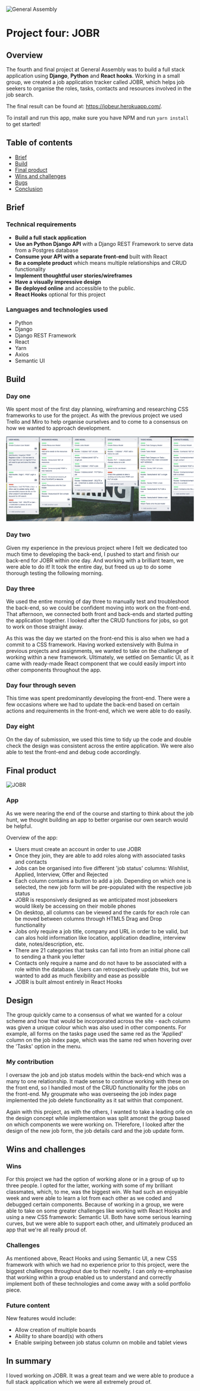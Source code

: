 ![General Assembly](https://camo.githubusercontent.com/6ce15b81c1f06d716d753a61f5db22375fa684da/68747470733a2f2f67612d646173682e73332e616d617a6f6e6177732e636f6d2f70726f64756374696f6e2f6173736574732f6c6f676f2d39663838616536633963333837313639306533333238306663663535376633332e706e67)

# Project four: JOBR

## Overview

The fourth and final project at General Assembly was to build a full stack application using **Django**, **Python** and **React hooks**. Working in a small group, we created a job application tracker called JOBR, which helps job seekers to organise the roles, tasks, contacts and resources involved in the job search.

The final result can be found at: https://jobeur.herokuapp.com/.

To install and run this app, make sure you have NPM and run `yarn install` to get started!

## Table of contents

* [Brief](#Brief)
* [Build](#Build)
* [Final product](#Final-product)
* [Wins and challenges](#Wins-and-challenges)
* [Bugs](#Bugs)
* [Conclusion](#In-summary)

## Brief

### Technical requirements

* **Build a full stack application** 
* **Use an Python Django API** with a Django REST Framework to serve data from a Postgres database
* **Consume your API with a separate front-end** built with React
* **Be a complete product** which means multiple relationships and CRUD functionality
* **Implement thoughtful user stories/wireframes** 
* **Have a visually impressive design**
* **Be deployed online** and accessible to the public.
* **React Hooks** optional for this project

### Languages and technologies used

* Python
* Django
* Django REST Framework
* React
* Yarn
* Axios
* Semantic UI

## Build 

### Day one

We spent most of the first day planning, wireframing and researching CSS frameworks to use for the project. As with the previous project we used Trello and Miro to help organise ourselves and to come to a consensus on how we wanted to approach development.

![Trello](frontend/src/assets/jobr-trello.jpg)

### Day two

Given my experience in the previous project where I felt we dedicated too much time to developing the back-end, I pushed to start and finish our back-end for JOBR within one day. And working with a brilliant team, we were able to do it! It took the entire day, but freed us up to do some thorough testing the following morning.

### Day three

We used the entire morning of day three to manually test and troubleshoot the back-end, so we could be confident moving into work on the front-end. That afternoon, we connected both front and back-ends and started putting the application together. I looked after the CRUD functions for jobs, so got to work on those straight away.

As this was the day we started on the front-end this is also when we had a commit to a CSS framework. Having worked extensively with Bulma in previous projects and assignments, we wanted to take on the challenge of working within a new framework. Ultimately, we settled on Semantic UI, as it came with ready-made React component that we could easily import into other components throughout the app.

### Day four through seven

This time was spent predominantly developing the front-end. There were a few occasions where we had to update the back-end based on certain actions and requirements in the front-end, which we were able to do easily.

### Day eight

On the day of submission, we used this time to tidy up the code and double check the design was consistent across the entire application. We were also able to test the front-end and debug code accordingly.

## Final product

![JOBR](frontend/src/assets/jobr-example.png)

### App

As we were nearing the end of the course and starting to think about the job hunt, we thought building an app to better organise our own search would be helpful.

Overview of the app:

* Users must create an account in order to use JOBR
* Once they join, they are able to add roles along with associated tasks and contacts
* Jobs can be organised into five different 'job status' columns: Wishlist, Applied, Interview, Offer and Rejected
* Each column contains a button to add a job. Depending on which one is selected, the new job form will be pre-populated with the respective job status
* JOBR is responsively designed as we anticipated most jobseekers would likely be accessing on their mobile phones
* On desktop, all columns can be viewed and the cards for each role can be moved between columns through HTML5 Drag and Drop functionality
* Jobs only require a job title, company and URL in order to be valid, but can alos hold information like location, application deadline, interview date, notes/description, etc.
* There are 21 categories that tasks can fall into from an initial phone call to sending a thank you letter 
* Contacts only require a name and do not have to be associated with a role within the database. Users can retrospectively update this, but we wanted to add as much flexibility and ease as possible
* JOBR is built almost entirely in React Hooks

## Design

The group quickly came to a consensus of what we wanted for a colour scheme and how that would be incorporated across the site - each column was given a unique colour which was also used in other components. For example, all forms on the tasks page used the same red as the 'Applied' column on the job index page, which was the same red when hovering over the 'Tasks' option in the menu.

### My contribution

I oversaw the job and job status models within the back-end which was a many to one relationship. It made sense to continue working with these on the front end, so I handled most of the CRUD functionality for the jobs on the front-end. My groupmate who was overseeing the job index page implemented the job delete functionality as it sat within that component.

Again with this project, as with the others, I wanted to take a leading orle on the design concept while implementaion was split amonst the group based on which components we were working on. THerefore, I looked after the design of the new job form, the job details card and the job update form.

## Wins and challenges

### Wins

For this project we had the option of working alone or in a group of up to three people. I opted for the latter, working with some of my brilliant classmates, which, to me, was the biggest win. We had such an enjoyable week and were able to learn a lot from each other as we coded and debugged certain components. Because of working in a group, we were able to take on some greater challenges like working with React Hooks and using a new CSS framework: Semantic UI. Both have some serious learning curves, but we were able to support each other, and ultimately produced an app that we're all really proud of.

### Challenges 

As mentioned above, React Hooks and using Semantic UI, a new CSS framework with which we had no experience prior to this project, were the biggest challenges throughout due to their novelty. I can only re-emphasise that working within a group enabled us to understand and correctly implement both of these technologies and come away with a solid portfolio piece.

### Future content

New features would include:

* Allow creation of multiple boards
* Ability to share board(s) with others
* Enable swiping between job status column on mobile and tablet views

## In summary

I loved working on JOBR. It was a great team and we were able to produce a full stack application which we were all extremely proud of.